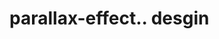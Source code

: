 # parallax-effect.. desgin                                                                                                                                                                                                                                                                                                                                                                       
